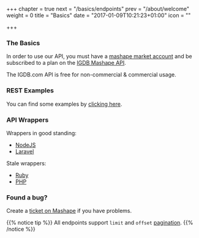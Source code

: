 +++
chapter = true
next = "/basics/endpoints"
prev = "/about/welcome"
weight = 0
title = "Basics"
date = "2017-01-09T10:21:23+01:00"
icon = "<b class='fa fa-cube'></b>"

+++

### The Basics

In order to use our API, you must have a [mashape market account](https://market.mashape.com/signup) and be subscribed to a plan on the [IGDB Mashape API](https://market.mashape.com/igdbcom/internet-game-database).
  
The IGDB.com API is free for non-commercial & commercial usage.

### REST Examples

You can find some examples by [clicking here](/api/basics/examples).

### API Wrappers

Wrappers in good standing:

- [NodeJS](https://github.com/igdb/igdb-api-node)
- [Laravel](https://github.com/messerli90/igdb)

Stale wrappers:

- [Ruby](https://github.com/ahmetabdi/igdb)
- [PHP](https://github.com/igdb/igdb-api-php)

### Found a bug?

Create a [ticket on Mashape](https://market.mashape.com/igdbcom/internet-game-database/support) if you have problems.

{{% notice tip %}}
All endpoints support `limit` and `offset` [pagination](/api/references/pagination).
{{% /notice %}}
